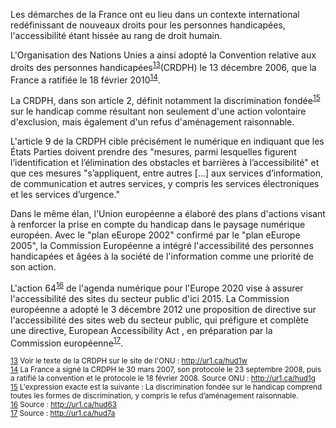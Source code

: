 Les démarches de la France ont eu lieu dans un contexte international redéfinissant de nouveaux droits pour les personnes handicapées, l'accessibilité étant hissée au rang de droit humain.

L'Organisation des Nations Unies a ainsi adopté la Convention relative aux droits des personnes handicapées<sup id="body-ftn13">[13](#ftn13)</sup>(CRDPH) le 13 décembre 2006, que la France a ratifiée le 18 février 2010<sup id="body-ftn14">[14](#ftn14)</sup>.

La CRDPH, dans son article 2, définit notamment la discrimination fondée<sup id="body-ftn15">[15](#ftn15)</sup> sur le handicap comme résultant non seulement d'une action volontaire d'exclusion, mais également d'un refus d'aménagement raisonnable.

L'article 9 de la CRDPH cible précisément le numérique en indiquant que les États Parties doivent prendre des "mesures, parmi lesquelles figurent l’identification et l’élimination des obstacles et barrières à l’accessibilité" et que ces mesures "s’appliquent, entre autres […] aux services d’information, de communication et autres services, y compris les services électroniques et les services d’urgence."
 
Dans le même élan, l'Union européenne a élaboré des plans d'actions visant à renforcer la prise en compte du handicap dans le paysage numérique européen. Avec le "plan eEurope 2002" confirmé par le "plan eEurope 2005", la Commission Européenne a intégré l'accessibilité des personnes handicapées et âgées à la société de l'information comme une priorité de son action.

L'action 64<sup id="body-ftn16">[16](#ftn16)</sup> de l'agenda numérique pour l'Europe 2020 vise à assurer l'accessibilité des sites du secteur public d'ici 2015. La Commission européenne a adopté le 3 décembre 2012 une proposition de directive sur l'accessibilité des sites web du secteur public, qui préfigure et complète une directive,  European Accessibility Act , en préparation par la Commission européenne<sup id="body-ftn17">[17](#ftn17)</sup>.


<sub id="ftn13">[13](#body-ftn13) Voir le texte de la CRDPH sur le site de l'ONU : http://ur1.ca/hud1w</sub>  
<sub id="ftn14">[14](#body-ftn14) La France a signé la CRDPH le 30 mars 2007, son protocole le 23 septembre 2008, puis a ratifié la convention et le protocole le 18 février 2008. Source ONU : http://ur1.ca/hud1g</sub>  
<sub id="ftn15">[15](#body-ftn15) L'expression exacte est la suivante :  La discrimination fondée sur le handicap comprend toutes les formes de discrimination, y compris le refus d’aménagement raisonnable. </sub>  
<sub id="ftn16">[16](#body-ftn16) Source : http://ur1.ca/hud63</sub>  
<sub id="ftn17">[17](#body-ftn17) Source : http://ur1.ca/hud7a</sub>
